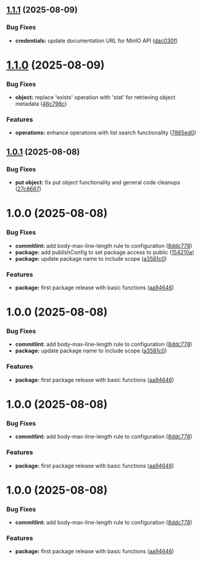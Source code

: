 ## [1.1.1](https://github.com/winth03/n8n-nodes-minio/compare/v1.1.0...v1.1.1) (2025-08-09)


### Bug Fixes

* **credentials:** update documentation URL for MinIO API ([dac030f](https://github.com/winth03/n8n-nodes-minio/commit/dac030f0d98a7161b0bbd4883ba4e9a853d6308f))

# [1.1.0](https://github.com/winth03/n8n-nodes-minio/compare/v1.0.1...v1.1.0) (2025-08-09)


### Bug Fixes

* **object:** replace 'exists' operation with 'stat' for retrieving object metadata ([46c798c](https://github.com/winth03/n8n-nodes-minio/commit/46c798c7946895600782e35709e4c6b4c9ea6a0e))


### Features

* **operations:** enhance operations with list search functionality ([7865ed0](https://github.com/winth03/n8n-nodes-minio/commit/7865ed04cc12b48121d626164a6ead88f6282591))

## [1.0.1](https://github.com/winth03/n8n-nodes-minio/compare/v1.0.0...v1.0.1) (2025-08-08)


### Bug Fixes

* **put object:** fix put object functionality and general code cleanups ([27c8687](https://github.com/winth03/n8n-nodes-minio/commit/27c8687c1b499d290f4e6a304bc333194e342d62))

# 1.0.0 (2025-08-08)


### Bug Fixes

* **commitlint:** add body-max-line-length rule to configuration ([8ddc778](https://github.com/winth03/n8n-nodes-minio/commit/8ddc7785a319f83cdb41b67d43156206d09ff282))
* **package:** add publishConfig to set package access to public ([154210a](https://github.com/winth03/n8n-nodes-minio/commit/154210a329a7444577b59c56747b593ad2ecfab7))
* **package:** update package name to include scope ([a3581c0](https://github.com/winth03/n8n-nodes-minio/commit/a3581c0f64a76d6756877e2a1c391bc5e23b6f09))


### Features

* **package:** first package release with basic functions ([aa94646](https://github.com/winth03/n8n-nodes-minio/commit/aa9464623dc261a8ec539a06480aa6937df53fdf))

# 1.0.0 (2025-08-08)


### Bug Fixes

* **commitlint:** add body-max-line-length rule to configuration ([8ddc778](https://github.com/winth03/n8n-nodes-minio/commit/8ddc7785a319f83cdb41b67d43156206d09ff282))
* **package:** update package name to include scope ([a3581c0](https://github.com/winth03/n8n-nodes-minio/commit/a3581c0f64a76d6756877e2a1c391bc5e23b6f09))


### Features

* **package:** first package release with basic functions ([aa94646](https://github.com/winth03/n8n-nodes-minio/commit/aa9464623dc261a8ec539a06480aa6937df53fdf))

# 1.0.0 (2025-08-08)


### Bug Fixes

* **commitlint:** add body-max-line-length rule to configuration ([8ddc778](https://github.com/winth03/n8n-nodes-minio/commit/8ddc7785a319f83cdb41b67d43156206d09ff282))


### Features

* **package:** first package release with basic functions ([aa94646](https://github.com/winth03/n8n-nodes-minio/commit/aa9464623dc261a8ec539a06480aa6937df53fdf))

# 1.0.0 (2025-08-08)


### Bug Fixes

* **commitlint:** add body-max-line-length rule to configuration ([8ddc778](https://github.com/winth03/n8n-nodes-minio/commit/8ddc7785a319f83cdb41b67d43156206d09ff282))


### Features

* **package:** first package release with basic functions ([aa94646](https://github.com/winth03/n8n-nodes-minio/commit/aa9464623dc261a8ec539a06480aa6937df53fdf))
